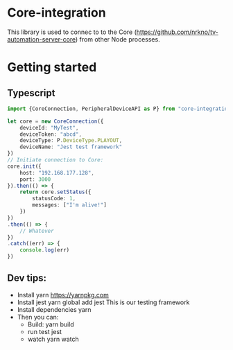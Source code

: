 # Core-integration

This library is used to connec to to the Core (https://github.com/nrkno/tv-automation-server-core) from other Node processes.

# Getting started 

## Typescript
```typescript
import {CoreConnection, PeripheralDeviceAPI as P} from "core-integration"

let core = new CoreConnection({
	deviceId: "MyTest",
	deviceToken: "abcd",
	deviceType: P.DeviceType.PLAYOUT,
	deviceName: "Jest test framework"
})
// Initiate connection to Core:
core.init({
	host: "192.168.177.128",
	port: 3000
}).then(() => {
    return core.setStatus({
		statusCode: 1,
		messages: ["I'm alive!"]
	})
})
.then(() => {
    // Whatever
})
.catch((err) => {
    console.log(err)
})
```

## Dev tips:
* Install yarn
	https://yarnpkg.com
* Install jest
	yarn global add jest
	This is our testing framework
* Install dependencies
	yarn
* Then you can:
   * Build:
	yarn build
   * run test
	jest
   * watch
	yarn watch